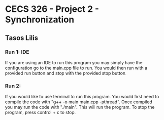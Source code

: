 # CECS 326 - Project 2 - Synchronization 
## Tasos Lilis
### Run 1: IDE
If you are using an IDE to run this program you may simply have the 
configuration go to the main.cpp file to run. You would then run with
a provided run button and stop with the provided stop button.

### Run 2:
If you would like to use terminal to run this program. You would first
need to compile the code with "g++ -o main main.cpp -pthread". Once
compiled you may run the code with "./main". This will run the program.
To stop the program, press control + c to stop. 